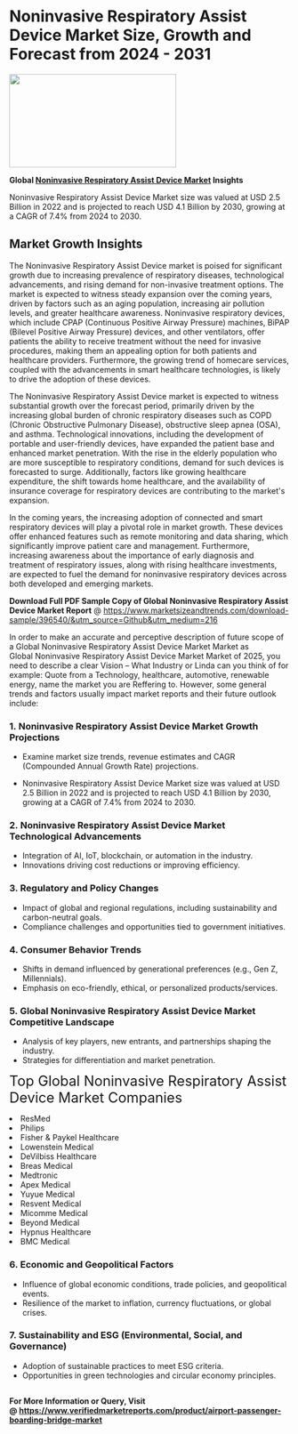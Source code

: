 <H1>Noninvasive Respiratory Assist Device Market Size, Growth and Forecast from 2024 - 2031</H1><img class="aligncenter size-medium wp-image-584254" src="https://thirdeyenews.in/wp-content/uploads/2024/09/Global-Market-Research-300x168.jpeg" alt="" width="300" height="168" /><p><strong>Global&nbsp;<a href="https://www.marketsizeandtrends.com/download-sample/396540/&amp;utm_source=Github&utm_medium=216">Noninvasive Respiratory Assist Device Market</a> Insights</strong></p><p>Noninvasive Respiratory Assist Device Market size was valued at USD 2.5 Billion in 2022 and is projected to reach USD 4.1 Billion by 2030, growing at a CAGR of 7.4% from 2024 to 2030.</p><p><h2>Market Growth Insights</h2> The Noninvasive Respiratory Assist Device market is poised for significant growth due to increasing prevalence of respiratory diseases, technological advancements, and rising demand for non-invasive treatment options. The market is expected to witness steady expansion over the coming years, driven by factors such as an aging population, increasing air pollution levels, and greater healthcare awareness. Noninvasive respiratory devices, which include CPAP (Continuous Positive Airway Pressure) machines, BiPAP (Bilevel Positive Airway Pressure) devices, and other ventilators, offer patients the ability to receive treatment without the need for invasive procedures, making them an appealing option for both patients and healthcare providers. Furthermore, the growing trend of homecare services, coupled with the advancements in smart healthcare technologies, is likely to drive the adoption of these devices. <p>The Noninvasive Respiratory Assist Device market is expected to witness substantial growth over the forecast period, primarily driven by the increasing global burden of chronic respiratory diseases such as COPD (Chronic Obstructive Pulmonary Disease), obstructive sleep apnea (OSA), and asthma. Technological innovations, including the development of portable and user-friendly devices, have expanded the patient base and enhanced market penetration. With the rise in the elderly population who are more susceptible to respiratory conditions, demand for such devices is forecasted to surge. Additionally, factors like growing healthcare expenditure, the shift towards home healthcare, and the availability of insurance coverage for respiratory devices are contributing to the market's expansion.</p> <p>In the coming years, the increasing adoption of connected and smart respiratory devices will play a pivotal role in market growth. These devices offer enhanced features such as remote monitoring and data sharing, which significantly improve patient care and management. Furthermore, increasing awareness about the importance of early diagnosis and treatment of respiratory issues, along with rising healthcare investments, are expected to fuel the demand for noninvasive respiratory devices across both developed and emerging markets.</p> </p><p><span class=""><strong>Download Full PDF Sample Copy of Global Noninvasive Respiratory Assist Device Market Report</strong> @ <a href="https://www.marketsizeandtrends.com/download-sample/396540/&amp;utm_source=Github&utm_medium=216" target="_blank">https://www.marketsizeandtrends.com/download-sample/396540/&amp;utm_source=Github&utm_medium=216</a></span></p><p>In order to make an accurate and perceptive description of future scope of a Global&nbsp;Noninvasive Respiratory Assist Device Market Market as Global&nbsp;Noninvasive Respiratory Assist Device Market Market of 2025, you need to describe a clear Vision &ndash; What Industry or Linda can you think of for example: Quote from a Technology, healthcare, automotive, renewable energy, name the market you are Reffering to. However, some general trends and factors usually impact market reports and their future outlook include:</p><h3>1.&nbsp;<strong>Noninvasive Respiratory Assist Device Market Growth Projections</strong></h3><ul><li>Examine market size trends, revenue estimates and CAGR (Compounded Annual Growth Rate) projections.</li><li><p>Noninvasive Respiratory Assist Device Market size was valued at USD 2.5 Billion in 2022 and is projected to reach USD 4.1 Billion by 2030, growing at a CAGR of 7.4% from 2024 to 2030.</p></li></ul><h3>2.&nbsp;<strong>Noninvasive Respiratory Assist Device Market Technological Advancements</strong></h3><ul><li>Integration of AI, IoT, blockchain, or automation in the industry.</li><li>Innovations driving cost reductions or improving efficiency.</li></ul><h3>3.&nbsp;<strong>Regulatory and Policy Changes</strong></h3><ul><li>Impact of global and regional regulations, including sustainability and carbon-neutral goals.</li><li>Compliance challenges and opportunities tied to government initiatives.</li></ul><h3>4.&nbsp;<strong>Consumer Behavior Trends</strong></h3><ul><li>Shifts in demand influenced by generational preferences (e.g., Gen Z, Millennials).</li><li>Emphasis on eco-friendly, ethical, or personalized products/services.</li></ul><h3>5.&nbsp;<strong>Global Noninvasive Respiratory Assist Device Market Competitive Landscape</strong></h3><ul><li>Analysis of key players, new entrants, and partnerships shaping the industry.</li><li>Strategies for differentiation and market penetration.</li></ul><p data-pm-slice="1 1 []"><span style="color: inherit; font-family: inherit; font-size: 25px;">Top Global Noninvasive Respiratory Assist Device Market Companies</span></p><div class="" data-test-id=""><p><li>ResMed</li><li> Philips</li><li> Fisher & Paykel Healthcare</li><li> Lowenstein Medical</li><li> DeVilbiss Healthcare</li><li> Breas Medical</li><li> Medtronic</li><li> Apex Medical</li><li> Yuyue Medical</li><li> Resvent Medical</li><li> Micomme Medical</li><li> Beyond Medical</li><li> Hypnus Healthcare</li><li> BMC Medical</li></p></div><h3>6.&nbsp;<strong>Economic and Geopolitical Factors</strong></h3><ul><li>Influence of global economic conditions, trade policies, and geopolitical events.</li><li>Resilience of the market to inflation, currency fluctuations, or global crises.</li></ul><h3>7.&nbsp;<strong>Sustainability and ESG (Environmental, Social, and Governance)</strong></h3><ul><li>Adoption of sustainable practices to meet ESG criteria.</li><li>Opportunities in green technologies and circular economy principles.</li></ul><h2><strong style="font-size: 14px;">For More Information or Query, Visit @&nbsp;</strong><a style="background-color: #ffffff; font-size: 14px;" href="https://www.marketsizeandtrends.com/report/noninvasive-respiratory-assist-device-market/" target="_blank">https://www.verifiedmarketreports.com/product/airport-passenger-boarding-bridge-market</a></h2>
